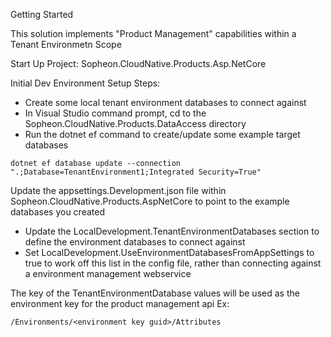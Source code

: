 Getting Started

This solution implements "Product Management" capabilities within a Tenant Environmetn Scope

Start Up Project: Sopheon.CloudNative.Products.Asp.NetCore

Initial Dev Environment Setup Steps: 
- Create some local tenant environment databases to connect against
- In Visual Studio command prompt, cd to the Sopheon.CloudNative.Products.DataAccess directory
- Run the dotnet ef command to create/update some example target databases

```
dotnet ef database update --connection ".;Database=TenantEnvironment1;Integrated Security=True"
```

Update the appsettings.Development.json file within Sopheon.CloudNative.Products.AspNetCore to point to the example databases you created
- Update the LocalDevelopment.TenantEnvironmentDatabases section to define the environment databases to connect against
- Set LocalDevelopment.UseEnvironmentDatabasesFromAppSettings to true to work off this list in the config file, rather than connecting against a environment management webservice

The key of the TenantEnvironmentDatabase values will be used as the environment key for the product management api
Ex: 
```
/Environments/<environment key guid>/Attributes
```
